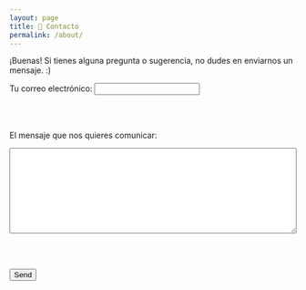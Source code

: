 ```yaml
---
layout: page
title: 📩 Contacto
permalink: /about/
---
```


<style>
  h1 {
    font-size: 24px; /* Tamaño más pequeño para "Contacto" */
  }
  
  textarea {
    width: 100%; /* Ocupar todo el ancho disponible */
    height: 150px; /* Ajuste de altura para que se vea mejor */
    resize: vertical; /* Permitir solo redimensionamiento vertical */
  }
  
  .intro-text {
    font-style: italic;
    color: #555;
    margin-bottom: 10px;
  }
</style>

¡Buenas! Si tienes alguna pregunta o sugerencia, no dudes en enviarnos un mensaje. :)

<form action="https://formspree.io/f/mjkyoljl" method="POST">
  <label for="email">Tu correo electrónico:</label>
  <input type="email" id="email" name="email" required>
  
  <br><br>

  <label for="message">El mensaje que nos quieres comunicar:</label>
  <br>
  <textarea id="message" name="message" required></textarea>
  
  <br><br>

  <button type="submit">Send</button>
</form>